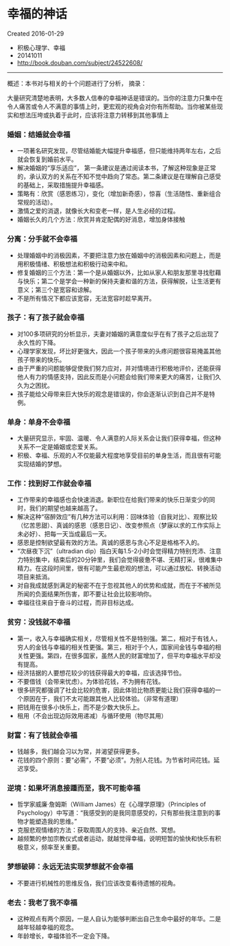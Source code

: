 # 幸福的神话
Created 2016-01-29

* 积极心理学、幸福
* 20141011
* http://book.douban.com/subject/24522608/

---

概述：本书对与相关的十个问题进行了分析，
摘录：

大量研究清楚地表明，大多数人信奉的幸福神话是错误的。当你的注意力只集中在令人痛苦或令人不满意的事情上时，更宏观的视角会对你有所帮助。当你被某些现实和想法压垮或执着于此时，应该将注意力转移到其他事情上

### 婚姻：结婚就会幸福

+ 一项著名研究发现，尽管结婚能大幅提升幸福感，但只能维持两年左右，之后就会恢复到婚前水平。
+ 解决婚姻的“享乐适应”， 第一条建议是通过阅读本书，了解这种现象是正常的，承认双方的关系在不知不觉中趋向了常态。第二条建议是在理解自己感受的基础上，采取措施提升幸福感。
+ 策略有：欣赏（感恩练习），变化（增加新奇感），惊喜（生活随性、重新组合常规的活动）。
+ 激情之爱的消退，就像长大和变老一样，是人生必经的过程。
+ 婚姻长久的几个方法：欣赏并肯定配偶的好消息，增加身体接触

### 分离：分手就不会幸福

+ 处理婚姻中的消极因素，不要把注意力放在婚姻中的消极因素和问题上，而是用积极情绪、积极想法和积极行动来中和。
+ 修复婚姻的三个方法：第一个是从婚姻以外，比如从家人和朋友那里寻找慰藉与快乐；第二个是学会一种新的保持夫妻和谐的方法，获得解脱，让生活更有意义；第三个是宽容和谅解。
+ 不是所有情况下都应该宽容，无法宽容时趁早离开。

### 孩子：有了孩子就会幸福

+ 对100多项研究的分析显示，夫妻对婚姻的满意度似乎在有了孩子之后出现了永久性的下降。
+ 心理学家发现，坏比好更强大，因此一个孩子带来的头疼问题很容易掩盖其他孩子带来的快乐。
+ 由于严重的问题能够促使我们努力应对，并对情境进行积极地评价，还能获得他人有力的情感支持，因此反而是小问题会给我们带来更大的痛苦，让我们久久为之困扰。
+ 孩子能给父母带来巨大快乐的观念是错误的，你会逐渐认识到自己并不是特例。

### 单身：单身不会幸福

+ 大量研究显示，牢固、温暖、令人满意的人际关系会让我们获得幸福，但这种关系不一定是婚姻或恋爱关系。
+ 积极、幸福、乐观的人不仅能最大程度地享受目前的单身生活，而且很有可能实现结婚的梦想。

### 工作：找到好工作就会幸福

+ 工作带来的幸福感也会快速消退。新职位在给我们带来的快乐日渐变少的同时，我们的期望也越来越高了。
+ 解决这种“宿醉效应”有几种方法可以利用：回味体验（自我对比）、观察比较（忆苦思甜）、真诚的感恩（感恩日记）、改变参照点（梦寐以求的工作实际上未必好）、把每一天当成最后一天。
+ 感恩是控制欲望最有效的方法。真诚的感恩与贪心不足是格格不入的。
+ “次昼夜下沉”（ultradian dip）指白天每1.5-2小时会觉得精力特别充沛、注意力特别集中，结束后的20分钟里，我们会觉得疲惫不堪、无精打采，很难集中精力。在这段时间里，很有可能产生最悲观的想法，可以通过放松、转换活动项目来抵消。
+ 对自我成就感到满足的秘密不在于忽视其他人的优势和成就，而在于不被所见所闻的负面结果所伤害，即不要让社会比较影响你。
+ 幸福往往来自于奋斗的过程，而非目标达成。

### 贫穷：没钱就不幸福

+ 第一，收入与幸福确实相关，尽管相关性不是特别强。第二，相对于有钱人，穷人的金钱与幸福的相关性更强。第三，相对于个人，国家间金钱与幸福的相关性更强。第四，在很多国家，虽然人民的财富增加了，但平均幸福水平却没有提高。
+ 经济拮据的人要想花较少的钱获得最大的幸福，应该选择节俭。
+ 不要借钱（会带来忧虑）。为体验花钱，不为拥有花钱。
+ 很多研究都强调了社会比较的危害，因此体验比物质更能让我们获得幸福的一个原因在于，我们不太可能跟其他人比较体验。（非常有道理）
+ 把钱用在很多小快乐上，而不是少数大快乐上。
+ 租用（不会出现边际效用递减）与循环使用（物尽其用）

### 财富：有了钱就会幸福

+ 钱越多，我们越会习以为常，并渴望获得更多。
+ 花钱的四个原则：要“必需”，不要“必须”。为别人花钱。为节省时间花钱。延迟享受。

### 逆境：如果坏消息接踵而至，我不可能幸福

+ 哲学家威廉·詹姆斯（William James）在《心理学原理》（Principles of Psychology）中写道：“我感受到的是我同意感受的，只有那些我注意到的事物才能塑造我的思维。”
+ 克服悲观情绪的方法：获取周围人的支持、亲近自然、冥想。
+ 越频繁的参加宗教仪式或者运动，就越觉得幸福，说明短暂的愉快和快乐有积极意义，频率至关重要。

### 梦想破碎：永远无法实现梦想就不会幸福

+ 不要进行机械性的思维反刍，我们应该改变看待遗憾的视角。

### 老去：我老了我不幸福

+ 这种观点有两个原因，一是人自认为能够判断出自己生命中最好的年华。二是越年轻越幸福的观念。
+ 年龄增长，幸福体验不一定会下降。